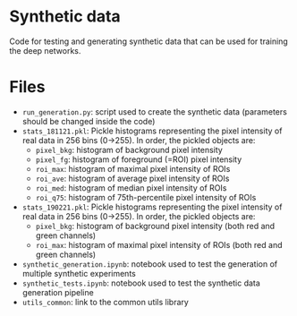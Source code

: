 # Synthetic data
Code for testing and generating synthetic data that can be used for training the deep networks.

# Files
  * `run_generation.py`: script used to create the synthetic data (parameters should be changed inside the code)
  * `stats_181121.pkl`: Pickle histograms representing the pixel intensity of real data in 256 bins (0->255). In order, the pickled objects are:
    * `pixel_bkg`: histogram of background pixel intensity
    * `pixel_fg`: histogram of foreground (=ROI) pixel intensity
    * `roi_max`: histogram of maximal pixel intensity of ROIs
    * `roi_ave`: histogram of average pixel intensity of ROIs
    * `roi_med`: histogram of median pixel intensity of ROIs
    * `roi_q75`: histogram of 75th-percentile pixel intensity of ROIs
  * `stats_190221.pkl`: Pickle histograms representing the pixel intensity of real data in 256 bins (0->255). In order, the pickled objects are:
    * `pixel_bkg`: histogram of background pixel intensity (both red and green channels)
    * `roi_max`: histogram of maximal pixel intensity of ROIs (both red and green channels)
  * `synthetic_generation.ipynb`: notebook used to test the generation of multiple synthetic experiments
  * `synthetic_tests.ipynb`: notebook used to test the synthetic data generation pipeline
  * `utils_common`: link to the common utils library
